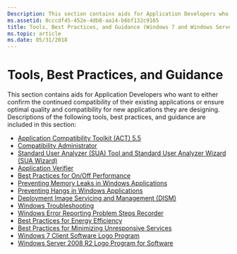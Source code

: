 ```yaml
---
Description: This section contains aids for Application Developers who want to either confirm the continued compatibility of their existing applications or ensure optimal quality and compatibility for new applications they are designing.
ms.assetid: 0cccdf45-452e-4db8-aa14-b6bf132c9165
title: Tools, Best Practices, and Guidance (Windows 7 and Windows Server 2008 R2 Application Quality Cookbook)
ms.topic: article
ms.date: 05/31/2018
---
```


# Tools, Best Practices, and Guidance

This section contains aids for Application Developers who want to either confirm the continued compatibility of their existing applications or ensure optimal quality and compatibility for new applications they are designing. Descriptions of the following tools, best practices, and guidance are included in this section:

-   [Application Compatibility Toolkit (ACT) 5.5](application-compatibility-toolkit--act-.md)
-   [Compatibility Administrator](compatibility-administrator.md)
-   [Standard User Analyzer (SUA) Tool and Standard User Analyzer Wizard (SUA Wizard)](standard-user-analyzer--sua--tool-and-standard-user-analyzer-wizard--sua-wizard-.md)
-   [Application Verifier](application-verifier.md)
-   [Best Practices for On/Off Performance](best-practices-for-on-off-performance.md)
-   [Preventing Memory Leaks in Windows Applications](preventing-memory-leaks-in-windows-applications.md)
-   [Preventing Hangs in Windows Applications](preventing-hangs-in-windows-applications.md)
-   [Deployment Image Servicing and Management (DISM)](dism-replaces-pkgmgr-peimg-and-intlconfg-tools.md)
-   [Windows Troubleshooting](compatibility---windows-troubleshooting.md)
-   [Windows Error Reporting Problem Steps Recorder](windows-error-reporting-problem-steps-recorder.md)
-   [Best Practices for Energy Efficiency](energy-efficiency-best-practices.md)
-   [Best Practices for Minimizing Unresponsive Services](performance-improvement---minimizing-unresponsive-services.md)
-   [Windows 7 Client Software Logo Program](certification-for-windows-7-and-windows-server-2008-r2-applications.md)
-   [Windows Server 2008 R2 Logo Program for Software](windows-server-2008-r2-logo-program-for-software.md)

 

 



